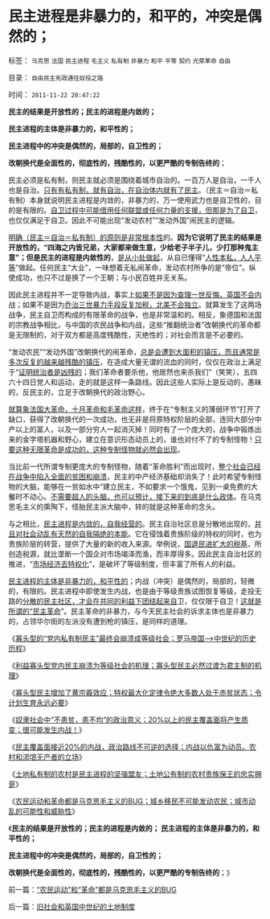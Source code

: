 # 民主进程是非暴力的，和平的，冲突是偶然的；

标签： `马克思` `法国` `民主进程` `毛主义` `私有制` `非暴力` `和平` `平等` `契约` `光荣革命` `自由` 

目录： `自由民主宪政通往奴役之路`

时间： `2011-11-22 20:47:22`

**民主的结果是开放性的；民主的进程是内敛的；**

**民主进程的主体是非暴力的，和平性的；**

**民主进程中的冲突是偶然的，局部的，自卫性的；**

**改朝换代是全面性的，彻底性的，残酷性的，以更严酷的专制告终的**；

民主必须是私有制，则民主就必须是围绕着城市自治的。一百万人是自治，一千人也是自治。[只有有私有制，就有自治，在自治体内就有了民主](../../../2011/11/18/城堡不是城市；民主必须从城市私有制开始.md)。（民主＝自治＝私有制）本身就说明民主进程是内敛的，非暴力的，万一使用武力也是自卫性的，目的是有限的。[自卫过程中可能借用任何联盟或任何力量的支援，但那是为了自卫](../../../2010/3/20/政治只是经济学中的一种组织要素.md)，也仅仅满足于自卫。因此不可能出现“发动农村”“发动外国”闹民主的逻辑。

[明确（民主＝自治＝私有制）的原则是非常根本性](../../../2010/3/6/为户籍制度正名，是民主启蒙的关键一环.md)的。**因为它说明了民主的结果是开放性的，“四海之内皆兄弟，大家都来做生意，少给老子半子儿，少打那种鬼主意”；但是民主的进程是内敛性的**，[是从小处做起](../../../2009/9/26/不爱已者何以爱国？.md)，从自已懂得“[人性本私，人人平等](../../../2010/6/26/“已所不欲，勿施于人”是个人主义的专利.md)”做起。任何民主“大业”，一味想着无私闹革命，发动农村所争的是“帝位”。纵使成功，也只不过是换了一个王朝；与小民百姓并无关系。

因此民主进程并不一定导致内战，事实上[如果不是因为查理一世反悔，英国不会内](../../../2011/10/21/民主不是为了报复，请不要选择克伦威尔革命.md)战；如果不是因为[乔治三世暴力手段反复加税，北美不会独立](../../../2011/5/8/北美独立战争英国真的万恶不赦吗？.md)。就算发生了这两场战争，民主自卫而构成的有限革命的战争，也是非常温和的。相反，象德国和法国的宗教战争相比，与中国的农民战争和内战，这些“推翻统治者”改朝换代的革命都是无限制的，对于双方都是高度残酷性，灭绝性的；对社会而言是不必要的。

“发动农民”“发动外国”改朝换代的闹革命，[总是会遭到大面积的镇压，而且通常是多次反复的越来越残酷的镇压](../../../2011/2/25/非洲动乱的逻辑和极端分子.md)，在造成大量无谓的流血的同时，仅仅在政治上满足于“[证明统治者是凶残的](../../../2011/4/14/利比亚反对派最精明的严重错误.md)；我们革命者要杀他，他居然也来杀我们”（笑笑），五四六十四日党人和运动，走的就是这样一条路线。因此这些人实际上是反动的，愚昧的，反民主的，立足于改朝换代的政治野心。

[就算象法国大革命，十月革命和毛革命这样](../../../2011/8/30/纳粹法国打败了犹太德国，民粹暴行针对无权小民.md)，终于在“专制主义的薄弱环节”打开了缺口，获得了改朝换代的一次成功，也无非是将原特权阶层的全部，连同大部分中产以上的富人，以及一部分穷人一起消灭掉！同时有了一个庞大的，战争中锻炼出来的金字塔机器和野心，建立在意识形态动员上的，谁也对付不了的专制怪物！[只要这种无限革命是成功的，这种专制怪物就必然会出现](http://hi.baidu.com/darthchn/blog/item/bd2452f945865518d8f9fd27.html)。

当比前一代所谓专制更庞大的专制怪物，随着“革命胜利”而出现时，[整个社会已经在战争中陷入全面的贫困和崩溃](../../../2011/7/23/奴隶制的生存危难环境中的积极意义.md)，民主的中产经济基础却消失了！此时希望专制怪物的大脑，能够在一贫如水中“建立民主，不如要求一个饿鬼，见到一桌免费的大餐时不动心。[不需要超人的头脑，也可以预计，接下来的到底是什么政体](../../../2011/4/30/贪污不是问题，独裁是小问题;(谈也门).md)。在马克思毛主义的熏陶下，怪胎民主派大脑中，转的就是这种革命的念头。

与之相比，[民主进程是内敛的，自我经营的](../../../2011/2/25/民主改革就是社会利益沟通的过程.md)。民主自治社区总是分散地出现的，[并且对社会动乱有天然的自我隔绝的本能](../../../2010/11/25/民主就是行省制度向地方市政转变.md)。它在侵蚀着贵族阶级的特权的同时，也为贵族阶层的转营，提供了大量的新的收入来源。举例说，[国退民进扩大的税基](../../../2007/10/27/让利于民，增厚国民福祉，更利税基培养.md)，所创造税源，就比垄断一个国企对市场竭泽而渔，而丰厚得多。因此民主自治社区的推进，“[市场经济去特权化](../../../2009/11/6/中国社会的解决方案只有一个.md)”，是破坏了等级制度，但丰富了所有人的利益。

[民主进程的主体是非暴力的，和平性的](../../../2009/10/24/暴力的社会价值和非暴力的不合作，及圣雄甘地.md)；内战（冲突）是偶然的，局部的，轻微的，有限的。民主进程中即使发生内战，也是由于等级贵族试图恢复等级，走投无路的[分散的民主社区，才会在共同的利益下团结起来自](../../../2011/11/13/团结不能代替妥协，人权需要做人的勇气.md)卫，仅仅限于自卫！[这就是所谓的“民主革命](../../../2011/11/3/民主不是为了报复，法律不是为了报复.md)”。民主革命的非暴力，与今天民主社会的诉求主体也是非暴力的，占领华尔街的左派没有遭到枪的镇压，是同样的道理。

《[寡头型的“党内私有制民主”最终会崩溃成等级社会；罗马帝国——>中世纪的历史历程](../../../2011/11/20/罗马寡头型的“党内民主”最终会崩溃成等级社会.md)》

《[利益寡头型党内民主崩溃为等级社会的机理；寡头型民主必然过渡为君主制的机理](../../../2011/11/20/罗马共和国寡头型民主崩溃的脉络.md)》

《[寡头型民主增加了黄宗羲效应；特权最大化定律令绝大多数人处于赤贫状态；令计划生育永远必要](../../../2011/11/21/寡头型民主增强了黄宗羲效应.md)》

《[奴隶社会中“不患贫，患不均”的政治意义；20%以上的民主覆盖面将产生质变；很可能发生内战！](../../../2011/11/21/20-以上的民主覆盖面将产生质变.md)》

《[民主覆盖面接近20%的内战，政治路线不可逆的选择；内战以仇富为动员。农村和流氓无产者的立场](../../../2011/11/21/英国革命中的农村和流氓无产者立场.md)》

《[土地私有制的农村是民主进程的坚强盟友；土地公有制的农村贵族保王的忠实拥趸](../../../2011/11/21/土地私有的农村是民主进程和社会稳定的坚强盟友.md)》

《[农民运动和革命都是马克思毛主义的BUG；城乡移民不可能发动农民；城市动乱的可能性和威胁性](../../../2011/11/22/“农民运动”和“革命”都是马克思毛主义的BUG.md)》

《**民主的结果是开放性的；民主的进程是内敛的； 民主进程的主体是非暴力的，和平性的；**

**民主进程中的冲突是偶然的，局部的，自卫性的；**

**改朝换代是全面性的，彻底性的，残酷性的，以更严酷的专制告终的**；》



前一篇：[“农民运动”和“革命”都是马克思毛主义的BUG](../../../2011/11/22/“农民运动”和“革命”都是马克思毛主义的BUG.md)

后一篇：[旧社会和英国中世纪的土地制度](../../../2011/11/22/旧社会和英国中世纪的土地制度.md)